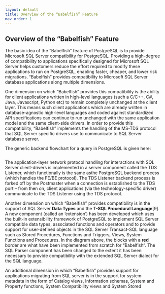 ```yaml
---
layout: default
title: Overview of the “Babelfish” Feature
nav_order: 1
---
```





## Overview of the “Babelfish” Feature

The basic idea of the “Babelfish” feature of PostgreSQL is to provide Microsoft SQL Server compatibility for PostgreSQL. 
Providing a high-degree of compatibility to applications
specifically designed for Microsoft SQL Server helps customers reduce the effort required to modify these applications to run on PostgreSQL, enabling faster, cheaper, and lower risk migrations. 
“Babelfish” provides compatibility to Microsoft SQL Server database applications along multiple dimensions.



One dimension on which “Babelfish” provides this compatibility is the ability for client applications written in high-level languages (such a C/C++, C#, Java, Javascript, Python etc) to
remain completely unchanged at the client layer. 
This means such client applications which are already written in database-agnostic high-level languages and coded against standardized API specifications can continue to run unchanged with the same application model and the same client-side drivers. 
In order to provide this compatibility, “Babelfish” implements the handling of the MS-TDS protocol that SQL Server specific drivers use to communicate to SQL Server database server.


The generic backend flowchart for a query in PostgreSQL is given here:

![]() 

The application-layer network protocol handling for interactions with SQL Server client-drivers is implemented in a server component called the TDS Listener, which functionally is the same asthe PostgreSQL backend process (which handles the FE/BE protocol). 
The TDS Listener backend process is forked off by the Postmaster when a connection is established to the TDS port – from then on, client applications (via the technology-specific driver) communicate to the TDS Listener using the TDS protocol.


Another dimension on which “Babelfish” provides compatibility is in the support of SQL Server **Data Types** and the **T-SQL Procedural Language**[9].
A new component (called an ‘extension’) has been developed which uses the built-in extensibility framework of PostgreSQL to implement SQL Server compatible data types, associated functions and operators and to provide support for user-defined objects in the SQL Server Transact-SQL language such as Stored Procedures, Functions and Triggers, Views, System Functions and Procedures. 
In the diagram above, the blocks with a __red__ border are what have been implemented from scratch for “Babelfish”. The SQL Parser component has been changed to the extent it has been necessary to provide compatibility with the extended SQL Server dialect for the SQL language.

An additional dimension in which “Babelfish” provides support for applications migrating from SQL server is in the support for system metadata in the form of Catalog views, Information schemas, System and Property functions, System Compatibility views and System Stored